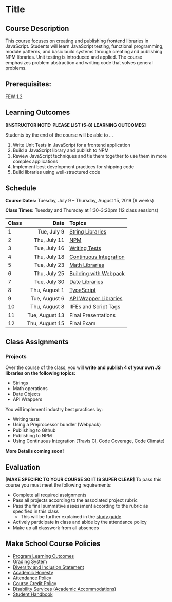 # Title

## Course Description

This course focuses on creating and publishing frontend libraries in JavaScript. Students will learn JavaScript testing, functional programming, module patterns, and basic build systems through creating and publishing NPM libraries. Unit testing is introduced and applied. The course emphasizes problem abstraction and writing code that solves general problems.

## Prerequisites:  

[FEW 1.2](https://github.com/Make-School-Courses/FEW-1.2-JavaScript-Foundations)

## Learning Outcomes

**[INSTRUCTOR NOTE: PLEASE LIST (5-8) LEARNING OUTCOMES]**

Students by the end of the course will be able to ...

1. Write Unit Tests in JavaScript for a frontend application
1. Build a JavaScript library and publish to NPM
1. Review JavaScript techniques and tie them together to use them in more complex applications
1. Implement best development practices for shipping code
1. Build libraries using well-structured code

## Schedule

**Course Dates:** Tuesday, July 9 – Thursday, August 15, 2019 (6 weeks)

**Class Times:** Tuesday and Thursday at 1:30–3:20pm (12 class sessions)

| Class |          Date          |                 Topics                  |
|:------|-----------------------:|:----------------------------------------|
|  1 |   Tue, July 9             | [String Libraries]                      |
|  2 |   Thu, July 11            | [NPM]                                   |
|  3 |   Tue, July 16            | [Writing Tests]                         |
|  4 |   Thu, July 18            | [Continuous Integration]                |
|  5 |   Tue, July 23            | [Math Libraries]                        |
|  6 |   Thu, July 25            | [Building with Webpack]                 |
|  7 |   Tue, July 30            | [Date Libraries]                        |
|  8 |   Thu, August 1           | [TypeScript]                            |
|  9 |   Tue, August 6           | [API Wrapper Libraries]                 |
| 10 |   Thu, August 8           | IIFEs and Script Tags                   |  
| 11 |   Tue, August 13          | Final Presentations                     |
| 12 |   Thu, August 15          | Final Exam                              |

[String Libraries]:https://docs.google.com/presentation/d/1JMHlFPjdAM9FLhOU3WsUfBaQyTK-pQ31rnbb3AMM5hc/edit?usp=sharing
[NPM]:https://docs.google.com/presentation/d/1BdgVBeemOXlARsS_wbS798UNFjCixwuIN9QhlDdxshg/edit?usp=sharing
[Writing Tests]:https://drive.google.com/open?id=1aBUDlkov4Bg3BHjALA3u6NQPDSsLvHNwgO-pzNvcl-4
[Continuous Integration]:https://docs.google.com/presentation/d/1bVj1kQjZEEP5CHJ75VXzsDhledgpasC0cEoDBK9zjuk/edit?usp=sharing
[Math Libraries]:https://docs.google.com/presentation/d/15crKRdhAXxcNsy5rHMvGAXm8RDYbkFVqCV6WGCcGy-U/edit?usp=sharing
[Building with Webpack]:https://docs.google.com/presentation/d/1_gX4K3VfCgsY7XH-xfc7q3T1MhEarPRoVla-AXJCae8/edit?usp=sharing
[Date Libraries]:https://docs.google.com/presentation/d/1zBpVfNByDj5u4Bsg1EtW_zx3qm_6oEm85BStYOyKlDk/edit?usp=sharing
[TypeScript]:https://docs.google.com/presentation/d/1ovt7YeAfqaiN8duWjwhYxldTwvca382QTHYyBUFZZ_8/edit?usp=sharing
[API Wrapper Libraries]:https://docs.google.com/presentation/d/14t1i4u9oZcwIFAdHm8t_SrAFVUA70cpwmfS_bEJ8ISI/edit?usp=sharing

## Class Assignments

### Projects

Over the course of the class, you will **write and publish 4 of your own JS libraries on the following topics:**

- Strings
- Math operations
- Date Objects
- API Wrappers

You will implement industry best practices by: 

- Writing tests
- Using a Preprocessor bundler (Webpack)
- Publishing to Github
- Publishing to NPM 
- Using Continuous Integration (Travis CI, Code Coverage, Code Climate)

**More Details coming soon!**

## Evaluation
**[MAKE SPECIFIC TO YOUR COURSE SO IT IS SUPER CLEAR]**
To pass this course you must meet the following requirements:

- Complete all required assignments 
- Pass all projects according to the associated project rubric
- Pass the final summative assessment according to the rubric as specified in this class
    - This will be further explained in the [study guide](ADD_STUDY_GUIDE_LNK)
- Actively participate in class and abide by the attendance policy
- Make up all classwork from all absences


## Make School Course Policies
- [Program Learning Outcomes](https://make.sc/program-learning-outcomes)
- [Grading System](https://make.sc/grading-system)
- [Diversity and Inclusion Statement](https://make.sc/diversity-and-inclusion-statement)
- [Academic Honesty](https://make.sc/academic-honesty-policy)
- [Attendance Policy](https://make.sc/attendance-policy)
- [Course Credit Policy](https://make.sc/course-credit-policy)
- [Disability Services (Academic Accommodations)](https://make.sc/disability-services)
- [Student Handbook](https://make.sc/student-handbook)
